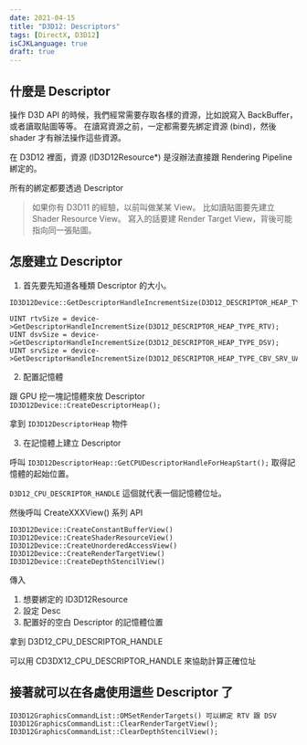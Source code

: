 ```yaml
---
date: 2021-04-15
title: "D3D12: Descriptors"
tags: [DirectX, D3D12]
isCJKLanguage: true
draft: true
---
```



## 什麼是 Descriptor

操作 D3D API 的時候，我們經常需要存取各樣的資源，比如說寫入 BackBuffer，或者讀取貼圖等等。
在讀寫資源之前，一定都需要先綁定資源 (bind)，然後 shader 才有辦法操作這些資源。

在 D3D12 裡面，資源 (ID3D12Resource*) 是沒辦法直接跟 Rendering Pipeline 綁定的。

所有的綁定都要透過 Descriptor

> 如果你有 D3D11 的經驗，以前叫做某某 View。
> 比如讀貼圖要先建立 Shader Resource View。
> 寫入的話要建 Render Target View，背後可能指向同一張貼圖。

## 怎麼建立 Descriptor

1. 首先要先知道各種類 Descriptor 的大小。

```
ID3D12Device::GetDescriptorHandleIncrementSize(D3D12_DESCRIPTOR_HEAP_TYPE);
```

```
UINT rtvSize = device->GetDescriptorHandleIncrementSize(D3D12_DESCRIPTOR_HEAP_TYPE_RTV);
UINT dsvSize = device->GetDescriptorHandleIncrementSize(D3D12_DESCRIPTOR_HEAP_TYPE_DSV);
UINT srvSize = device->GetDescriptorHandleIncrementSize(D3D12_DESCRIPTOR_HEAP_TYPE_CBV_SRV_UAV);
```

2. 配置記憶體

跟 GPU 挖一塊記憶體來放 Descriptor
`ID3D12Device::CreateDescriptorHeap();`

拿到 `ID3D12DescriptorHeap` 物件

3. 在記憶體上建立 Descriptor

呼叫 `ID3D12DescriptorHeap::GetCPUDescriptorHandleForHeapStart();` 取得記憶體的起始位置。

`D3D12_CPU_DESCRIPTOR_HANDLE` 這個就代表一個記憶體位址。

然後呼叫 CreateXXXView() 系列 API 

```
ID3D12Device::CreateConstantBufferView()
ID3D12Device::CreateShaderResourceView()
ID3D12Device::CreateUnorderedAccessView()
ID3D12Device::CreateRenderTargetView()
ID3D12Device::CreateDepthStencilView()
```

傳入
1. 想要綁定的 ID3D12Resource
2. 設定 Desc
3. 配置好的空白 Descriptor 的記憶體位置

拿到 D3D12_CPU_DESCRIPTOR_HANDLE

可以用 CD3DX12_CPU_DESCRIPTOR_HANDLE 來協助計算正確位址

## 接著就可以在各處使用這些 Descriptor 了

```
ID3D12GraphicsCommandList::OMSetRenderTargets() 可以綁定 RTV 跟 DSV
ID3D12GraphicsCommandList::ClearRenderTargetView();
ID3D12GraphicsCommandList::ClearDepthStencilView();
```
